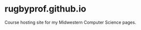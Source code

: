 rugbyprof.github.io
===================

Course hosting site for my Midwestern Computer Science pages.
